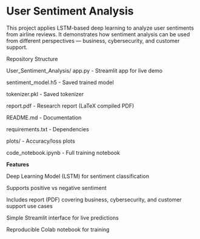 # User Sentiment Analysis

This project applies LSTM-based deep learning to analyze user sentiments from airline reviews.
It demonstrates how sentiment analysis can be used from different perspectives — business, cybersecurity, and customer support.

Repository Structure

User_Sentiment_Analysis/
app.py                   - Streamlit app for live demo

sentiment_model.h5       - Saved trained model

tokenizer.pkl            - Saved tokenizer

report.pdf               - Research report (LaTeX compiled PDF)

README.md                - Documentation

requirements.txt         - Dependencies

plots/                   - Accuracy/loss plots

code_notebook.ipynb      - Full training notebook

**Features**

Deep Learning Model (LSTM) for sentiment classification

Supports positive vs negative sentiment

Includes report (PDF) covering business, cybersecurity, and customer support use cases

Simple Streamlit interface for live predictions

Reproducible Colab notebook for training

